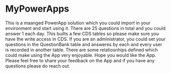 # MyPowerApps
This is a maanged PowerApp solution which you could import in your environment and start using it. There are 25 questions in total and you could answer 1 each day.
This builts a few CDS tables so please make sure you have the write access in CDS.
If you are an administrator, you could set your questions in the QuestionBank table and answeres by each and every user is recorded in another table.
There are some relatiosnhips defined which could make using the App very enjoyable.
Hope you would like the App. Please feel free to share your feedback on the App and if you have any questions please do reach out.
